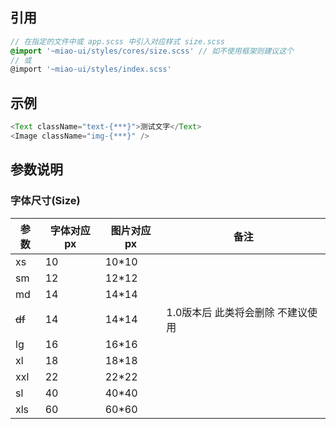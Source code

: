 ## 引用

```scss
// 在指定的文件中或 app.scss 中引入对应样式 size.scss
@import '~miao-ui/styles/cores/size.scss' // 如不使用框架则建议这个
// 或
@import '~miao-ui/styles/index.scss'
```

## 示例

```ts
<Text className="text-{***}">测试文字</Text>
<Image className="img-{***}" />
```

## 参数说明

### 字体尺寸(Size)

| 参数|字体对应px|图片对应px|备注|
| ---|---|---|---|
|xs|10|10*10|
|sm|12|12*12|
|md|14|14*14|
|~~df~~|14|14*14|1.0版本后 此类将会删除 不建议使用|
|lg|16|16*16|
|xl|18|18*18|
|xxl|22|22*22|
|sl|40|40*40|
|xls|60|60*60|
